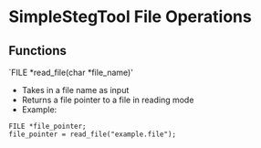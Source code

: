 # SimpleStegTool File Operations

## Functions

`FILE *read_file(char *file_name)'
- Takes in a file name as input
- Returns a file pointer to a file in reading mode
- Example:
```
FILE *file_pointer;
file_pointer = read_file("example.file");
```
